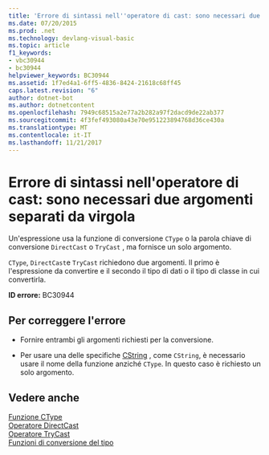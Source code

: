 ```yaml
---
title: 'Errore di sintassi nell''operatore di cast: sono necessari due argomenti separati da virgola'
ms.date: 07/20/2015
ms.prod: .net
ms.technology: devlang-visual-basic
ms.topic: article
f1_keywords:
- vbc30944
- bc30944
helpviewer_keywords: BC30944
ms.assetid: 1f7ed4a1-6ff5-4836-8424-21618c68ff45
caps.latest.revision: "6"
author: dotnet-bot
ms.author: dotnetcontent
ms.openlocfilehash: 7949c68515a2e77a2b282a97f2dacd9de22ab377
ms.sourcegitcommit: 4f3fef493080a43e70e951223894768d36ce430a
ms.translationtype: MT
ms.contentlocale: it-IT
ms.lasthandoff: 11/21/2017
---
```

# <a name="syntax-error-in-cast-operator-two-arguments-separated-by-comma-are-required"></a>Errore di sintassi nell'operatore di cast: sono necessari due argomenti separati da virgola
Un'espressione usa la funzione di conversione `CType` o la parola chiave di conversione `DirectCast` o `TryCast` , ma fornisce un solo argomento.  
  
 `CType`, `DirectCast`e `TryCast` richiedono due argomenti. Il primo è l'espressione da convertire e il secondo il tipo di dati o il tipo di classe in cui convertirla.  
  
 **ID errore:** BC30944  
  
## <a name="to-correct-this-error"></a>Per correggere l'errore  
  
-   Fornire entrambi gli argomenti richiesti per la conversione.  
  
-   Per usare una delle specifiche [CString](../../visual-basic/language-reference/functions/type-conversion-functions.md) , come `CString`, è necessario usare il nome della funzione anziché `CType`. In questo caso è richiesto un solo argomento.  
  
## <a name="see-also"></a>Vedere anche  
 [Funzione CType](../../visual-basic/language-reference/functions/ctype-function.md)  
 [Operatore DirectCast](../../visual-basic/language-reference/operators/directcast-operator.md)  
 [Operatore TryCast](../../visual-basic/language-reference/operators/trycast-operator.md)  
 [Funzioni di conversione del tipo](../../visual-basic/language-reference/functions/type-conversion-functions.md)
